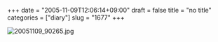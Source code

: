 +++
date = "2005-11-09T12:06:14+09:00"
draft = false
title = "no title"
categories = ["diary"]
slug = "1677"
+++

<img src="http://ieiriblog.img.jugem.cc/20051109_90265.jpg" class="pict"  alt="20051109_90265.jpg" />
